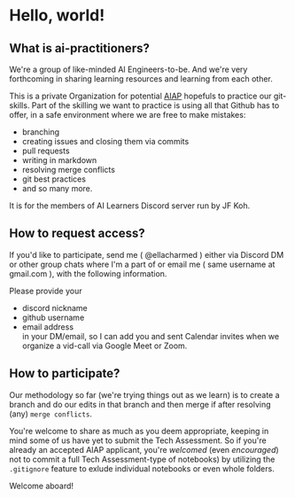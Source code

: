 # Hello, world!

## What is ai-practitioners?

We're a group of like-minded AI Engineers-to-be. And we're very forthcoming in sharing learning resources and learning from each other.

This is a private Organization for potential [AIAP](https://aisingapore.org/innovation/aiap/) hopefuls to practice our git-skills. Part of the skilling we want to practice is using all that Github has to offer, in a safe environment where we are free to make mistakes:
- branching
- creating issues and closing them via commits
- pull requests
- writing in markdown
- resolving merge conflicts
- git best practices
- and so many more.

It is for the members of AI Learners Discord server run by JF Koh.


## How to request access?

If you'd like to participate, send me ( @ellacharmed ) either via Discord DM or other group chats where I'm a part of or email me ( same username at gmail.com ), with the following information.

Please provide your 
- discord nickname
- github username
- email address <br/>
in your DM/email, so I can add you and sent Calendar invites when we organize a vid-call via Google Meet or Zoom.


## How to participate?

Our methodology so far (we're trying things out as we learn) is to create a branch and do our edits in that branch and then merge if after resolving (any) `merge conflicts`.

You're welcome to share as much as you deem appropriate, keeping in mind some of us have yet to submit the Tech Assessment. So if you're already an accepted AIAP applicant, you're _welcomed_ (even _encouraged_) not to commit a full Tech Assessment-type of notebooks) by utilizing the `.gitignore` feature to exlude individual notebooks or even whole folders.


Welcome aboard!
